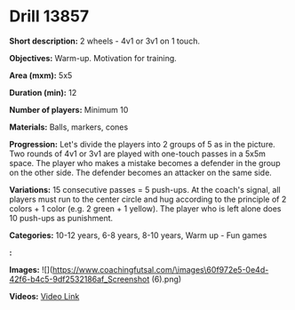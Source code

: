 # Drill 13857

**Short description:**
2 wheels - 4v1 or 3v1 on 1 touch.

**Objectives:**
Warm-up. Motivation for training.

**Area (mxm):**
5x5

**Duration (min):**
12

**Number of players:**
Minimum 10

**Materials:**
Balls, markers, cones

**Progression:**
Let's divide the players into 2 groups of 5 as in the picture. Two rounds of 4v1 or 3v1 are played with one-touch passes in a 5x5m space. The player who makes a mistake becomes a defender in the group on the other side. The defender becomes an attacker on the same side.

**Variations:**
15 consecutive passes = 5 push-ups. At the coach's signal, all players must run to the center circle and hug according to the principle of 2 colors + 1 color (e.g. 2 green + 1 yellow). The player who is left alone does 10 push-ups as punishment.

**Categories:**
10-12 years, 6-8 years, 8-10 years, Warm up - Fun games

**:**


**Images:**
![](https://www.coachingfutsal.com/\images\60f972e5-0e4d-42f6-b4c5-9df2532186af_Screenshot (6).png)

**Videos:**
[Video Link](https://www.youtube.com/embed/cLaY2tw7kKk)

